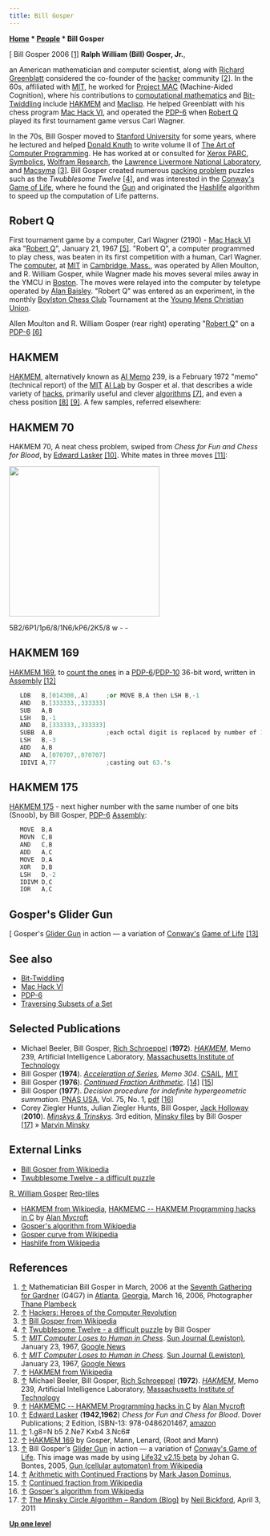 ```yaml
---
title: Bill Gosper
---
```

**[Home](Home "Home") * [People](People "People") * Bill Gosper**

\[ Bill Gosper 2006 <a id="cite-note-1" href="#cite-ref-1">[1]</a>
**Ralph William (Bill) Gosper, Jr.**,

an American mathematician and computer scientist, along with [Richard Greenblatt](Richard_Greenblatt "Richard Greenblatt") considered the co-founder of the [hacker](https://en.wikipedia.org/wiki/Hacker_culture) community <a id="cite-note-2" href="#cite-ref-2">[2]</a>. In the 60s, affiliated with [MIT](Massachusetts_Institute_of_Technology "Massachusetts Institute of Technology"), he worked for [Project MAC](https://en.wikipedia.org/wiki/Project_MAC%7CProject) (Machine-Aided Cognition), where his contributions to [computational mathematics](https://en.wikipedia.org/wiki/Computational_mathematics) and [Bit-Twiddling](Bit-Twiddling "Bit-Twiddling") include [HAKMEM](#hakmem) and [Maclisp](index.php?title=Lisp&action=edit&redlink=1 "Lisp (page does not exist)"). He helped Greenblatt with his chess program [Mac Hack VI](Mac_Hack "Mac Hack"), and operated the [PDP-6](PDP-6 "PDP-6") when [Robert Q](Mac_Hack#RobertQ "Mac Hack") played its first tournament game versus Carl Wagner.

In the 70s, Bill Gosper moved to [Stanford University](Stanford_University "Stanford University") for some years, where he lectured and helped [Donald Knuth](Donald_Knuth "Donald Knuth") to write volume II of [The Art of Computer Programming](https://en.wikipedia.org/wiki/The_Art_of_Computer_Programming). He has worked at or consulted for [Xerox PARC](https://en.wikipedia.org/wiki/PARC_%28company%29), [Symbolics](https://en.wikipedia.org/wiki/Symbolics), [Wolfram Research](https://en.wikipedia.org/wiki/Wolfram_Research), the [Lawrence Livermore National Laboratory](Lawrence_Livermore_National_Laboratory "Lawrence Livermore National Laboratory"), and [Macsyma](https://en.wikipedia.org/wiki/Macsyma) <a id="cite-note-3" href="#cite-ref-3">[3]</a>. Bill Gosper created numerous [packing problem](https://en.wikipedia.org/wiki/Packing_problem) puzzles such as the *Twubblesome Twelve* <a id="cite-note-4" href="#cite-ref-4">[4]</a>, and was interested in the [Conway's](John_H._Conway "John H. Conway") [Game of Life](https://en.wikipedia.org/wiki/Conway%27s_Game_of_Life), where he found the [Gun](https://en.wikipedia.org/wiki/Gun_%28cellular_automaton%29%7CGlider) and originated the [Hashlife](https://en.wikipedia.org/wiki/Hashlife) algorithm to speed up the computation of Life patterns.

## Robert Q

First tournament game by a computer, Carl Wagner (2190) - [Mac Hack VI](Mac_Hack "Mac Hack") aka "[Robert Q](Template:Robert_Q "Template:Robert Q")", January 21, 1967 <a id="cite-note-5" href="#cite-ref-5">[5]</a>.
"Robert Q", a computer programmed to play chess, was beaten in its first competition with a human, Carl Wagner. The [computer](PDP-6 "PDP-6"), at [MIT](Massachusetts_Institute_of_Technology "Massachusetts Institute of Technology") in [Cambridge, Mass.](https://en.wikipedia.org/wiki/Cambridge,_Massachusetts), was operated by Allen Moulton, and R. William Gosper, while Wagner made his moves several miles away in the YMCU in [Boston](https://en.wikipedia.org/wiki/Boston). The moves were relayed into the computer by teletype operated by [Alan Baisley](Alan_Baisley "Alan Baisley"). "Robert Q" was entered as an experiment, in the monthly [Boylston Chess Club](http://www.boylstonchessclub.org/) Tournament at the [Young Mens Christian Union](https://en.wikipedia.org/wiki/Boston_Young_Men%27s_Christian_Union).

[](File:RobertQ1967.JPG)
Allen Moulton and R. William Gosper (rear right) operating "[Robert Q](Mac_Hack#RobertQ "Mac Hack")" on a [PDP-6](PDP-6 "PDP-6") <a id="cite-note-6" href="#cite-ref-6">[6]</a>

## HAKMEM

[HAKMEM](https://en.wikipedia.org/wiki/HAKMEM), alternatively known as [AI Memo](https://en.wikipedia.org/wiki/AI_Memo) 239, is a February 1972 "memo" (technical report) of the [MIT](Massachusetts_Institute_of_Technology "Massachusetts Institute of Technology") [AI Lab](https://en.wikipedia.org/wiki/MIT_Computer_Science_and_Artificial_Intelligence_Laboratory) by Gosper et al. that describes a wide variety of [hacks](https://en.wikipedia.org/wiki/Kludge#In_computer_science), primarily useful and clever [algorithms](Algorithms "Algorithms") <a id="cite-note-7" href="#cite-ref-7">[7]</a>, and even a chess position <a id="cite-note-8" href="#cite-ref-8">[8]</a> <a id="cite-note-9" href="#cite-ref-9">[9]</a>. A few samples, referred elsewhere:

## HAKMEM 70

HAKMEM 70, A neat chess problem, swiped from *Chess for Fun and Chess for Blood*, by [Edward Lasker](https://en.wikipedia.org/wiki/Edward_Lasker) <a id="cite-note-10" href="#cite-ref-10">[10]</a>. White mates in three moves <a id="cite-note-11" href="#cite-ref-11">[11]</a>:

<img src="https://lichess1.org/export/fen.gif?fen=5B2/6P1/1p6/8/1N6/kP6/2K5/8 w - -" style="
    width: 300px;
">

5B2/6P1/1p6/8/1N6/kP6/2K5/8 w - -

## HAKMEM 169

[HAKMEM 169](Population_Count#HAKMEM169 "Population Count"), to [count the ones](Population_Count "Population Count") in a [PDP-6](PDP-6 "PDP-6")/[PDP-10](PDP-10 "PDP-10") 36-bit word, written in [Assembly](Assembly#HAKMEM169 "Assembly") <a id="cite-note-12" href="#cite-ref-12">[12]</a>

```C++
   LDB   B,[014300,,A]     ;or MOVE B,A then LSH B,-1
   AND   B,[333333,,333333]
   SUB   A,B
   LSH   B,-1
   AND   B,[333333,,333333]
   SUBB  A,B               ;each octal digit is replaced by number of 1's in it
   LSH   B,-3
   ADD   A,B
   AND   A,[070707,,070707]
   IDIVI A,77              ;casting out 63.'s

```

## HAKMEM 175

[HAKMEM 175](Traversing_Subsets_of_a_Set#Snoob "Traversing Subsets of a Set") - next higher number with the same number of one bits (Snoob), by Bill Gosper, [PDP-6](PDP-6 "PDP-6") [Assembly](Assembly "Assembly"):

```C++
   MOVE  B,A
   MOVN  C,B
   AND   C,B
   ADD   A,C
   MOVE  D,A
   XOR   D,B
   LSH   D,-2
   IDIVM D,C
   IOR   A,C

```

## Gosper's Glider Gun

\[
Gosper's [Glider Gun](https://en.wikipedia.org/wiki/Gun_%28cellular_automaton%29) in action — a variation of [Conway's](John_H._Conway "John H. Conway") [Game of Life](https://en.wikipedia.org/wiki/Conway%27s_Game_of_Life) <a id="cite-note-13" href="#cite-ref-13">[13]</a>

## See also

- [Bit-Twiddling](Bit-Twiddling "Bit-Twiddling")
- [Mac Hack VI](Mac_Hack "Mac Hack")
- [PDP-6](PDP-6 "PDP-6")
- [Traversing Subsets of a Set](Traversing_Subsets_of_a_Set "Traversing Subsets of a Set")

## Selected Publications

- Michael Beeler, Bill Gosper, [Rich Schroeppel](https://en.wikipedia.org/wiki/Richard_Schroeppel) (**1972**). *[HAKMEM](https://dspace.mit.edu/handle/1721.1/6086)*, Memo 239, Artificial Intelligence Laboratory, [Massachusetts Institute of Technology](Massachusetts_Institute_of_Technology "Massachusetts Institute of Technology")
- Bill Gosper (**1974**). *[Acceleration of Series](https://dspace.mit.edu/handle/1721.1/6088), Memo 304*. [CSAIL](https://en.wikipedia.org/wiki/MIT_Computer_Science_and_Artificial_Intelligence_Laboratory), [MIT](Massachusetts_Institute_of_Technology "Massachusetts Institute of Technology")
- Bill Gosper (**1976**). *[Continued Fraction Arithmetic](https://perl.plover.com/classes/cftalk/INFO/gosper.txt)*. <a id="cite-note-14" href="#cite-ref-14">[14]</a> <a id="cite-note-15" href="#cite-ref-15">[15]</a>
- Bill Gosper (**1977**). *Decision procedure for indefinite hypergeometric summation*. [PNAS USA](https://en.wikipedia.org/wiki/Proceedings_of_the_National_Academy_of_Sciences_of_the_United_States_of_America), Vol. 75, No. 1, [pdf](http://www.pnas.org/content/75/1/40.full.pdf) <a id="cite-note-16" href="#cite-ref-16">[16]</a>
- Corey Ziegler Hunts, Julian Ziegler Hunts, Bill Gosper, [Jack Holloway](Jack_Holloway "Jack Holloway") (**2010**). *[Minskys & Trinskys](http://www.blurb.com/b/2172660-minskys-trinskys-3rd-edition)*. 3rd edition, [Minsky files](http://gosper.org/Minskys/) by Bill Gosper <a id="cite-note-17" href="#cite-ref-17">[17]</a> » [Marvin Minsky](Marvin_Minsky "Marvin Minsky")

## External Links

- [Bill Gosper from Wikipedia](https://en.wikipedia.org/wiki/Bill_Gosper)
- [Twubblesome Twelve - a difficult puzzle](http://gosper.org/)

[R. William Gosper](http://gosper.org/bill.html)
[Rep-tiles](http://www.tweedledum.com/rwg/)

- [HAKMEM from Wikipedia](https://en.wikipedia.org/wiki/HAKMEM), [HAKMEMC -- HAKMEM Programming hacks in C](http://www.cl.cam.ac.uk/~am21/hakmemc.html) by [Alan Mycroft](http://www.cl.cam.ac.uk/~am21/)
- [Gosper's algorithm from Wikipedia](https://en.wikipedia.org/wiki/Gosper%27s_algorithm)
- [Gosper curve from Wikipedia](https://en.wikipedia.org/wiki/Gosper_curve)
- [Hashlife from Wikipedia](https://en.wikipedia.org/wiki/Hashlife)

## References

1. <a id="cite-ref-1" href="#cite-note-1">↑</a> Mathematician Bill Gosper in March, 2006 at the [Seventh Gathering for Gardner](http://www.ifp.illinois.edu/~sdickson/G4G7/G4G7_Trip_Report.html) (G4G7) in [Atlanta](https://en.wikipedia.org/wiki/Atlanta), [Georgia](https://en.wikipedia.org/wiki/Georgia_%28U.S._state%29), March 16, 2006, Photographer [Thane Plambeck](http://www.flickr.com/people/thane/)
1. <a id="cite-ref-2" href="#cite-note-2">↑</a> [Hackers: Heroes of the Computer Revolution](https://en.wikipedia.org/wiki/Hackers:_Heroes_of_the_Computer_Revolution)
1. <a id="cite-ref-3" href="#cite-note-3">↑</a> [Bill Gosper from Wikipedia](https://en.wikipedia.org/wiki/Bill_Gosper)
1. <a id="cite-ref-4" href="#cite-note-4">↑</a> [Twubblesome Twelve - a difficult puzzle](http://gosper.org/) by Bill Gosper
1. <a id="cite-ref-5" href="#cite-note-5">↑</a> *[MIT Computer Loses to Human in Chess](http://news.google.com/newspapers?nid=1928&dat=19670123&id=O2ggAAAAIBAJ&sjid=1GYFAAAAIBAJ&pg=2308,2313204)*. [Sun Journal (Lewiston)](https://en.wikipedia.org/wiki/Sun_Journal_%28Lewiston%29), January 23, 1967, [Google News](https://en.wikipedia.org/wiki/Google_News)
1. <a id="cite-ref-6" href="#cite-note-6">↑</a> *[MIT Computer Loses to Human in Chess](https://news.google.com/newspapers?nid=1928&dat=19670123&id=O2ggAAAAIBAJ&sjid=1GYFAAAAIBAJ&pg=2308,2313204&hl=en)*. [Sun Journal (Lewiston)](https://en.wikipedia.org/wiki/Sun_Journal_%28Lewiston%29), January 23, 1967, [Google News](https://en.wikipedia.org/wiki/Google_News)
1. <a id="cite-ref-7" href="#cite-note-7">↑</a> [HAKMEM from Wikipedia](https://en.wikipedia.org/wiki/HAKMEM)
1. <a id="cite-ref-8" href="#cite-note-8">↑</a> Michael Beeler, Bill Gosper, [Rich Schroeppel](https://en.wikipedia.org/wiki/Richard_Schroeppel) (**1972**). *[HAKMEM](https://dspace.mit.edu/handle/1721.1/6086)*, Memo 239, Artificial Intelligence Laboratory, [Massachusetts Institute of Technology](Massachusetts_Institute_of_Technology "Massachusetts Institute of Technology")
1. <a id="cite-ref-9" href="#cite-note-9">↑</a> [HAKMEMC -- HAKMEM Programming hacks in C](http://www.cl.cam.ac.uk/~am21/hakmemc.html) by [Alan Mycroft](http://www.cl.cam.ac.uk/~am21/)
1. <a id="cite-ref-10" href="#cite-note-10">↑</a> [Edward Lasker](https://en.wikipedia.org/wiki/Edward_Lasker) (**1942,1962**) *Chess for Fun and Chess for Blood*. Dover Publications; 2 Edition, ISBN-13: 978-0486201467, [amazon](http://www.amazon.com/Chess-Fun-Blood-Edward-Lasker/dp/0486201465)
1. <a id="cite-ref-11" href="#cite-note-11">↑</a> 1.g8=N b5 2.Ne7 Kxb4 3.Nc6#
1. <a id="cite-ref-12" href="#cite-note-12">↑</a> [HAKMEM 169](Population_Count#HAKMEM169 "Population Count") by Gosper, Mann, Lenard, (Root and Mann)
1. <a id="cite-ref-13" href="#cite-note-13">↑</a> Bill Gosper's [Glider Gun](https://en.wikipedia.org/wiki/Gun_%28cellular_automaton%29) in action — a variation of [Conway's Game of Life](https://en.wikipedia.org/wiki/Conway%27s_Game_of_Life). This image was made by using [Life32 v2.15 beta](http://psoup.math.wisc.edu/Life32.html) by Johan G. Bontes, 2005, [Gun (cellular automaton) from Wikipedia](https://en.wikipedia.org/wiki/Gun_%28cellular_automaton%29)
1. <a id="cite-ref-14" href="#cite-note-14">↑</a> [Arithmetic with Continued Fractions](https://perl.plover.com/yak/cftalk/) by [Mark Jason Dominus](https://en.wikiquote.org/wiki/Mark_Jason_Dominus),
1. <a id="cite-ref-15" href="#cite-note-15">↑</a> [Continued fraction from Wikipedia](https://en.wikipedia.org/wiki/Continued_fraction)
1. <a id="cite-ref-16" href="#cite-note-16">↑</a> [Gosper's algorithm from Wikipedia](https://en.wikipedia.org/wiki/Gosper%27s_algorithm)
1. <a id="cite-ref-17" href="#cite-note-17">↑</a> [The Minsky Circle Algorithm – Random (Blog)](https://nbickford.wordpress.com/2011/04/03/the-minsky-circle-algorithm/) by [Neil Bickford](https://nbickford.wordpress.com/author/nbickford/), April 3, 2011

**[Up one level](People "People")**

